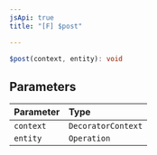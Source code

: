 ```yaml
---
jsApi: true
title: "[F] $post"

---
```

```ts
$post(context, entity): void
```

## Parameters

| Parameter | Type |
| :------ | :------ |
| `context` | `DecoratorContext` |
| `entity` | `Operation` |
